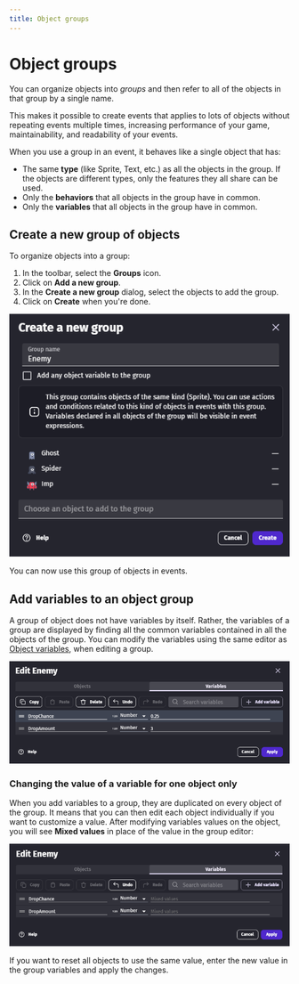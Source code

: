 ```yaml
---
title: Object groups
---
```

# Object groups

You can organize objects into _groups_ and then refer to all of the objects in that group by a single name.

This makes it possible to create events that applies to lots of objects without repeating events multiple times, increasing performance of your game, maintainability, and readability of your events.

When you use a group in an event, it behaves like a single object that has:

- The same **type** (like Sprite, Text, etc.) as all the objects in the group. If the objects are different types, only the features they all share can be used.
- Only the **behaviors** that all objects in the group have in common.
- Only the **variables** that all objects in the group have in common.

## Create a new group of objects

To organize objects into a group:

1. In the toolbar, select the **Groups** icon.
2. Click on **Add a new group**.
4. In the **Create a new group** dialog, select the objects to add the group.
5. Click on **Create** when you're done.

![](create-group.png)

You can now use this group of objects in events.

## Add variables to an object group

A group of object does not have variables by itself. Rather, the variables of a group are displayed by finding all the common variables contained in all the objects of the group.
You can modify the variables using the same editor as [Object variables](/gdevelop5/all-features/variables/object-variables), when editing a group.

![](group-variables.png)

### Changing the value of a variable for one object only

When you add variables to a group, they are duplicated on every object of the group. It means that you can then edit each object individually if you want to customize a value. After modifying variables values on the object, you will see **Mixed values** in place of the value in the group editor:

![](mixed-values.png)

If you want to reset all objects to use the same value, enter the new value in the group variables and apply the changes.
